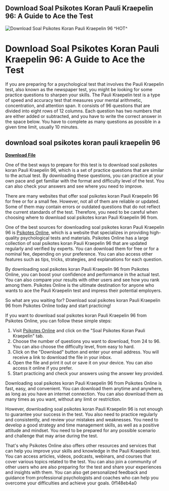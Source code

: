 ## Download Soal Psikotes Koran Pauli Kraepelin 96: A Guide to Ace the Test

 
![Download Soal Psikotes Koran Pauli Kraepelin 96 ^HOT^](https://encrypted-tbn1.gstatic.com/images?q=tbn:ANd9GcTj39j3QNitksHn3139HsBlr-fUIQbCrTgdT0XW-kFNaS5m8Jny5rWlNg)

 
# Download Soal Psikotes Koran Pauli Kraepelin 96: A Guide to Ace the Test
 
If you are preparing for a psychological test that involves the Pauli Kraepelin test, also known as the newspaper test, you might be looking for some practice questions to sharpen your skills. The Pauli Kraepelin test is a type of speed and accuracy test that measures your mental arithmetic, concentration, and attention span. It consists of 96 questions that are divided into eight rows of 12 columns. Each question has two numbers that are either added or subtracted, and you have to write the correct answer in the space below. You have to complete as many questions as possible in a given time limit, usually 10 minutes.
 
## download soal psikotes koran pauli kraepelin 96


[**Download File**](https://www.google.com/url?q=https%3A%2F%2Fcinurl.com%2F2tLwWm&sa=D&sntz=1&usg=AOvVaw0eUETDQKj0ZxBt3bxIP8sH)

 
One of the best ways to prepare for this test is to download soal psikotes koran Pauli Kraepelin 96, which is a set of practice questions that are similar to the actual test. By downloading these questions, you can practice at your own pace and get familiar with the format and difficulty level of the test. You can also check your answers and see where you need to improve.
 
There are many websites that offer soal psikotes koran Pauli Kraepelin 96 for free or for a small fee. However, not all of them are reliable or updated. Some of them may contain errors or outdated questions that do not reflect the current standards of the test. Therefore, you need to be careful when choosing where to download soal psikotes koran Pauli Kraepelin 96 from.
 
One of the best sources for downloading soal psikotes koran Pauli Kraepelin 96 is [Psikotes Online](https://www.psikotesonline.com/soal-psikotes-koran-pauli-kraepelin/), which is a website that specializes in providing high-quality psychological tests and materials. Psikotes Online has a large collection of soal psikotes koran Pauli Kraepelin 96 that are updated regularly and verified by experts. You can download them for free or for a nominal fee, depending on your preference. You can also access other features such as tips, tricks, strategies, and explanations for each question.
 
By downloading soal psikotes koran Pauli Kraepelin 96 from Psikotes Online, you can boost your confidence and performance in the actual test. You can also compare your results with other users and see how you rank among them. Psikotes Online is the ultimate destination for anyone who wants to ace the Pauli Kraepelin test and impress their potential employers.
 
So what are you waiting for? Download soal psikotes koran Pauli Kraepelin 96 from Psikotes Online today and start practicing!
  
If you want to download soal psikotes koran Pauli Kraepelin 96 from Psikotes Online, you can follow these simple steps:
 
1. Visit [Psikotes Online](https://www.psikotesonline.com/soal-psikotes-koran-pauli-kraepelin/) and click on the "Soal Psikotes Koran Pauli Kraepelin" tab.
2. Choose the number of questions you want to download, from 24 to 96. You can also choose the difficulty level, from easy to hard.
3. Click on the "Download" button and enter your email address. You will receive a link to download the file in your inbox.
4. Open the file and print it out or save it on your device. You can also access it online if you prefer.
5. Start practicing and check your answers using the answer key provided.

Downloading soal psikotes koran Pauli Kraepelin 96 from Psikotes Online is fast, easy, and convenient. You can download them anytime and anywhere, as long as you have an internet connection. You can also download them as many times as you want, without any limit or restriction.
 
However, downloading soal psikotes koran Pauli Kraepelin 96 is not enough to guarantee your success in the test. You also need to practice regularly and consistently, and review your mistakes and weaknesses. You need to develop a good strategy and time management skills, as well as a positive attitude and mindset. You need to be prepared for any possible scenario and challenge that may arise during the test.
 
That's why Psikotes Online also offers other resources and services that can help you improve your skills and knowledge in the Pauli Kraepelin test. You can access articles, videos, podcasts, webinars, and courses that cover various topics related to the test. You can also join a community of other users who are also preparing for the test and share your experiences and insights with them. You can also get personalized feedback and guidance from professional psychologists and coaches who can help you overcome your difficulties and achieve your goals.
 0f148eb4a0
